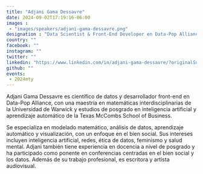 ```yaml
---
title: "Adjani Gama Dessavre"
date: 2024-09-02T17:19:16-06:00
images : 
 - "images/speakers/adjani-gama-dessavre.png"
designation : "Data Scientist & Front-End Developer en Data-Pop Alliance"
country: ""
facebook: ""
instagram: ""
twitter: ""
linkedin: "https://www.linkedin.com/in/adjani-gama-dessavre/?originalSubdomain=mx"
github: ""
events: 
 - 2024mty
---
```


Adjani Gama Dessavre es científico de datos y desarrollador front-end en Data-Pop Alliance, con una maestría en matemáticas interdisciplinarias de la Universidad de Warwick y estudios de posgrado en inteligencia artificial y aprendizaje automático de la Texas McCombs School of Business.

Se especializa en modelado matemático, análisis de datos, aprendizaje automático y visualización, con un enfoque en el bien social. Sus intereses incluyen inteligencia artificial, redes, ética de datos, feminismo y salud mental. Adjani también tiene experiencia en docencia a nivel de posgrado y ha participado como ponente en conferencias centradas en el bien social y los datos. Además de su trabajo profesional, es escritora y artista audiovisual.